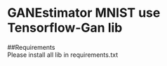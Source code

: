 # GANEstimator MNIST use Tensorflow-Gan lib

##Requirements <br />
Please install all lib in requirements.txt
